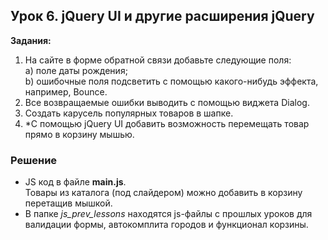 ## Урок 6. jQuery UI и другие расширения jQuery
**Задания:** 
1. На сайте в форме обратной связи добавьте следующие поля:  
  a) поле даты рождения;  
  b) ошибочные поля подсветить с помощью какого-нибудь эффекта, например, Bounce.  
2. Все возвращаемые ошибки выводить с помощью виджета Dialog.  
3. Создать карусель популярных товаров в шапке.  
4. *C помощью jQuery UI добавить возможность перемещать товар прямо в корзину мышью.  

### Решение
- JS код в файле **main.js**.  
Товары из каталога (под слайдером) можно добавить в корзину перетащив мышкой.  
- В папке *js_prev_lessons* находятся js-файлы с прошлых уроков для валидации формы, автокомплита городов и функционал корзины.  